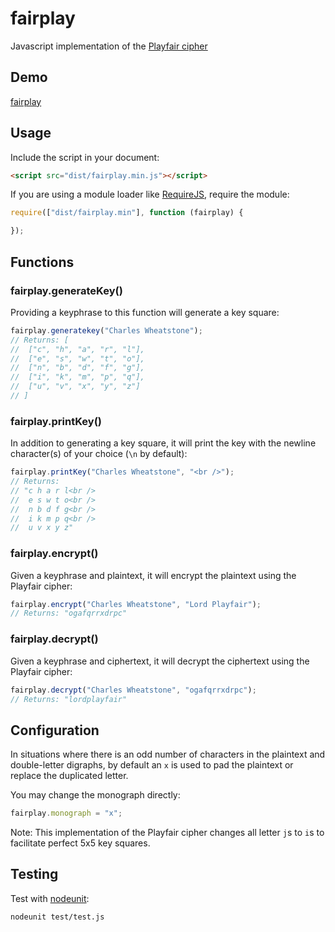 # fairplay

Javascript implementation of the [Playfair cipher](http://en.wikipedia.org/wiki/Playfair_cipher)

## Demo

[fairplay](http://kevinselwyn.com/fairplay/)

## Usage

Include the script in your document:

```html
<script src="dist/fairplay.min.js"></script>
```

If you are using a module loader like [RequireJS](http://requirejs.org), require the module:

```js
require(["dist/fairplay.min"], function (fairplay) {

});
```

## Functions

### fairplay.generateKey()

Providing a keyphrase to this function will generate a key square:

```js
fairplay.generatekey("Charles Wheatstone");
// Returns: [
//  ["c", "h", "a", "r", "l"],
//  ["e", "s", "w", "t", "o"],
//  ["n", "b", "d", "f", "g"],
//  ["i", "k", "m", "p", "q"],
//  ["u", "v", "x", "y", "z"]
// ]
```

### fairplay.printKey()

In addition to generating a key square, it will print the key with the newline character(s) of your choice (`\n` by default):

```js
fairplay.printKey("Charles Wheatstone", "<br />");
// Returns:
// "c h a r l<br />
//  e s w t o<br />
//  n b d f g<br />
//  i k m p q<br />
//  u v x y z"
```

### fairplay.encrypt()

Given a keyphrase and plaintext, it will encrypt the plaintext using the Playfair cipher:

```js
fairplay.encrypt("Charles Wheatstone", "Lord Playfair");
// Returns: "ogafqrrxdrpc"
```

### fairplay.decrypt()

Given a keyphrase and ciphertext, it will decrypt the ciphertext using the Playfair cipher:

```js
fairplay.decrypt("Charles Wheatstone", "ogafqrrxdrpc");
// Returns: "lordplayfair"
```

## Configuration

In situations where there is an odd number of characters in the plaintext and double-letter digraphs, by default an `x` is used to pad the plaintext or replace the duplicated letter.

You may change the monograph directly:

```js
fairplay.monograph = "x";
```

Note: This implementation of the Playfair cipher changes all letter `j`s to `i`s to facilitate perfect 5x5 key squares.

## Testing

Test with [nodeunit](https://github.com/caolan/nodeunit):

```bash
nodeunit test/test.js
```
